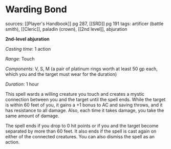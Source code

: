 # Warding Bond
sources: [[Player's Handbook]] pg 287, [[SRD]] pg 191
tags: artificer (battle smith), [[Cleric]], paladin (crown), [[2nd level]], abjuration

**2nd-level abjuration**

*Casting time*: 1 action

*Range*: Touch

*Components*: V, S, M (a pair of platinum rings worth at least 50 gp each, which you and the target must wear for the duration)

*Duration*: 1 hour

This spell wards a willing creature you touch and creates a mystic connection between you and the target until the spell ends. While the target is within 60 feet of you, it gains a +1 bonus to AC and saving throws, and it has resistance to all damage. Also, each time it takes damage, you take the same amount of damage. 

The spell ends if you drop to 0 hit points or if you and the target become separated by more than 60 feet. It also ends if the spell is cast again on either of the connected creatures. You can also dismiss the spell as an action.
